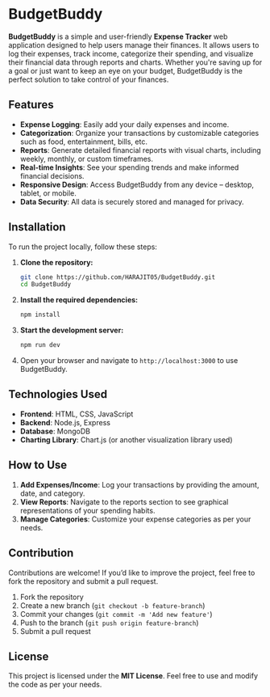 
# BudgetBuddy

**BudgetBuddy** is a simple and user-friendly **Expense Tracker** web application designed to help users manage their finances. It allows users to log their expenses, track income, categorize their spending, and visualize their financial data through reports and charts. Whether you're saving up for a goal or just want to keep an eye on your budget, BudgetBuddy is the perfect solution to take control of your finances.

## Features

- **Expense Logging**: Easily add your daily expenses and income.
- **Categorization**: Organize your transactions by customizable categories such as food, entertainment, bills, etc.
- **Reports**: Generate detailed financial reports with visual charts, including weekly, monthly, or custom timeframes.
- **Real-time Insights**: See your spending trends and make informed financial decisions.
- **Responsive Design**: Access BudgetBuddy from any device – desktop, tablet, or mobile.
- **Data Security**: All data is securely stored and managed for privacy.

## Installation

To run the project locally, follow these steps:

1. **Clone the repository:**
   ```bash
   git clone https://github.com/HARAJIT05/BudgetBuddy.git
   cd BudgetBuddy
   ```

2. **Install the required dependencies:**
   ```bash
   npm install
   ```

3. **Start the development server:**
   ```bash
   npm run dev
   ```

4. Open your browser and navigate to `http://localhost:3000` to use BudgetBuddy.

## Technologies Used

- **Frontend**: HTML, CSS, JavaScript
- **Backend**: Node.js, Express
- **Database**: MongoDB
- **Charting Library**: Chart.js (or another visualization library used)

## How to Use

1. **Add Expenses/Income**: Log your transactions by providing the amount, date, and category.
2. **View Reports**: Navigate to the reports section to see graphical representations of your spending habits.
3. **Manage Categories**: Customize your expense categories as per your needs.

## Contribution

Contributions are welcome! If you’d like to improve the project, feel free to fork the repository and submit a pull request.

1. Fork the repository
2. Create a new branch (`git checkout -b feature-branch`)
3. Commit your changes (`git commit -m 'Add new feature'`)
4. Push to the branch (`git push origin feature-branch`)
5. Submit a pull request

## License

This project is licensed under the **MIT License**. Feel free to use and modify the code as per your needs.


